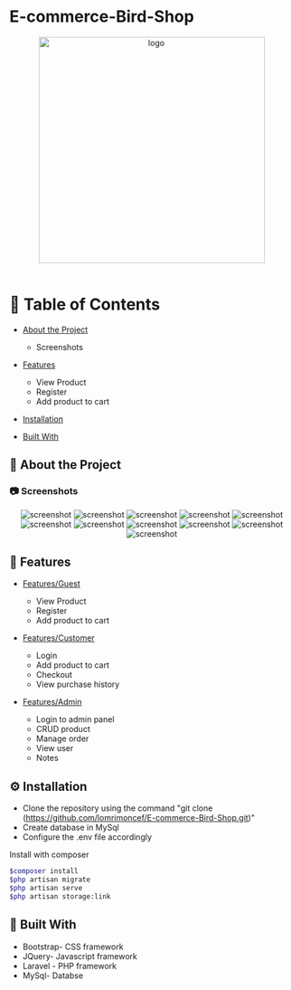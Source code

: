 # E-commerce-Bird-Shop
<!--
Hey, thanks for using the awesome-readme-template template.  
If you have any enhancements, then fork this project and create a pull request 
or just open an issue with the label "enhancement".

Don't forget to give this project a star for additional support ;)
Maybe you can mention me or this repo in the acknowledgements too
-->
<div align="center">

  <img src="albino/public/frontend/assets/imgs/theme/logo dz ornithologie.png" alt="logo" width="400" height="auto" />

  

  


   

</div>

<br />

<!-- Table of Contents -->
# :notebook_with_decorative_cover: Table of Contents

- [About the Project](##star2-about-the-project)
  * Screenshots

- [Features](##star2-about-the-project)
  * View Product
  * Register
  * Add product to cart


- [Installation](##star2-about-the-project)
- [Built With](##star2-about-the-project)


  

<!-- About the Project -->
## :star2: About the Project


<!-- Screenshots -->
### :camera: Screenshots

<div align="center"> 
  <img src="2024-04-15 16_35_44-Admin Login.png" alt="screenshot" />
  <img src="2024-04-15 16_37_01-Settings.png" alt="screenshot" />
  <img src="2024-04-15 16_37_39-Settings.png" alt="screenshot" />
  <img src="2024-04-15 16_37_52-Settings.png" alt="screenshot" />
  <img src="2024-04-14 22_24_28-Pomada Tabernil.png" alt="screenshot" />
    <img src="2024-04-15 16_29_07-.png" alt="screenshot" />
    <img src="2024-04-15 16_29_58-Settings.png" alt="screenshot" />
    <img src="2024-04-15 16_30_22-Supplements Category.png" alt="screenshot" />
    <img src="2024-04-15 16_30_44-Dz-Ornithologie Shop.png" alt="screenshot" />
   <img src="2024-04-15 16_33_35-MyCart Page.png" alt="screenshot" />
   <img src="2024-04-15 16_34_36-Checkout Page.png" alt="screenshot" />

</div>


<!-- TechStack -->


<!-- Features -->
## :dart: Features

- [Features/Guest](#toolbox-getting-started)
  * View Product
  * Register
  * Add product to cart

- [Features/Customer](#eyes-usage)
  * Login
  * Add product to cart
  * Checkout 
  * View purchase history
 - [Features/Admin](#eyes-usage)
   * Login to admin panel
   * CRUD product
   * Manage order
   * View user
   * Notes



<!-- Getting Started -->
## 	:gear: Installation



- Clone the repository using the command "git clone (https://github.com/lomrimoncef/E-commerce-Bird-Shop.git)"
- Create database in MySql
- Configure the .env file accordingly






Install  with composer

```bash
$composer install
$php artisan migrate
$php artisan serve
$php artisan storage:link
```
   
<!-- Running Tests -->
## :test_tube: Built With

- Bootstrap- CSS framework
- JQuery- Javascript framework
- Laravel - PHP framework
- MySql- Databse

